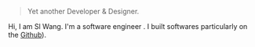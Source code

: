 

> Yet another Developer & Designer.  


Hi, I am Sl Wang. I'm a software engineer . I built softwares particularly on the [Github](https://github.com/wangsl123)).



